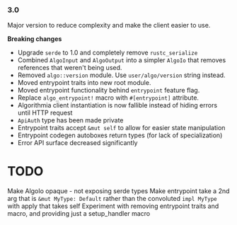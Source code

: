 ### 3.0

Major version to reduce complexity and make the client easier to use.

**Breaking changes**
- Upgrade `serde` to 1.0 and completely remove `rustc_serialize`
- Combined `AlgoInput` and `AlgoOutput` into a simpler `AlgoIo` that removes references that weren't being used.
- Removed `algo::version` module. Use `user/algo/version` string instead.
- Moved entrypoint traits into new root module.
- Moved entrypoint functionality behind `entrypoint` feature flag.
- Replace `algo_entrypoint!` macro with `#[entrypoint]` attribute.
- Algorithmia client instantiation is now fallible instead of hiding errors until HTTP request
- `ApiAuth` type has been made private
- Entrypoint traits accept `&mut self` to allow for easier state manipulation
- Entrypoint codegen autoboxes return types (for lack of specialization)
- Error API surface decreased significantly

# TODO
Make AlgoIo opaque - not exposing serde types
Make entrypoint take a 2nd arg that is `&mut MyType: Default` rather than the convoluted `impl MyType` with apply that takes self
Experiment with removing entrypoint traits and macro, and providing just a setup_handler macro
